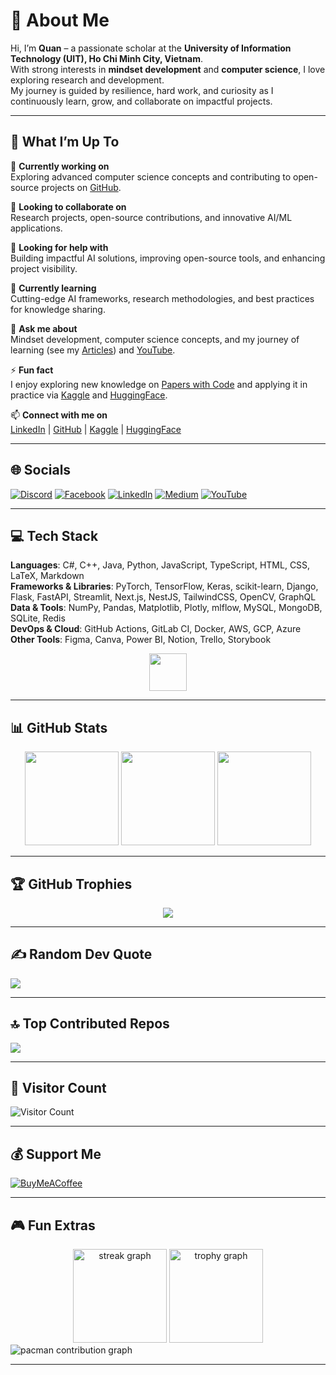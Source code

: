 # 💫 About Me  

Hi, I’m **Quan** – a passionate scholar at the **University of Information Technology (UIT), Ho Chi Minh City, Vietnam**.  
With strong interests in **mindset development** and **computer science**, I love exploring research and development.  
My journey is guided by resilience, hard work, and curiosity as I continuously learn, grow, and collaborate on impactful projects.  

---

## 🚀 What I’m Up To  

🔭 **Currently working on**  
Exploring advanced computer science concepts and contributing to open-source projects on [GitHub](https://github.com/QuanHoangNgoc).  

🤝 **Looking to collaborate on**  
Research projects, open-source contributions, and innovative AI/ML applications.  

🧠 **Looking for help with**  
Building impactful AI solutions, improving open-source tools, and enhancing project visibility.  

🌱 **Currently learning**  
Cutting-edge AI frameworks, research methodologies, and best practices for knowledge sharing.  

💬 **Ask me about**  
Mindset development, computer science concepts, and my journey of learning (see my [Articles](https://sites.google.com/view/quan12i/trang-ch%E1%BB%A7?fbclid=IwAR3FfEwShxH6ZSOuZovAmZRb5TsljtnbunuYTHFITcd_K4odDwrVUyzzvjQ)) and [YouTube](https://www.youtube.com/@QuanHoangNgoc-yu9uo?sub_confirmation=1).  

⚡ **Fun fact**  
I enjoy exploring new knowledge on [Papers with Code](https://paperswithcode.com/sota) and applying it in practice via [Kaggle](https://www.kaggle.com/quanhoangngoc) and [HuggingFace](https://huggingface.co/QuanHoangNgoc).  

📫 **Connect with me on**  
[LinkedIn](https://www.linkedin.com/in/quanhoangngoc) | [GitHub](https://github.com/QuanHoangNgoc) | [Kaggle](https://www.kaggle.com/quanhoangngoc) | [HuggingFace](https://huggingface.co/QuanHoangNgoc)  

---

## 🌐 Socials  

[![Discord](https://img.shields.io/badge/Discord-%237289DA.svg?logo=discord&logoColor=white)](https://discord.gg/quan_21229) 
[![Facebook](https://img.shields.io/badge/Facebook-%231877F2.svg?logo=Facebook&logoColor=white)](https://facebook.com/quanhnqt) 
[![LinkedIn](https://img.shields.io/badge/LinkedIn-%230077B5.svg?logo=linkedin&logoColor=white)](https://linkedin.com/in/quanhoangngoc) 
[![Medium](https://img.shields.io/badge/Medium-12100E?logo=medium&logoColor=white)](https://medium.com/@@22521178) 
[![YouTube](https://img.shields.io/badge/YouTube-%23FF0000.svg?logo=YouTube&logoColor=white)](https://youtube.com/@@QuanHoangNgoc-yu9uo)  

---

## 💻 Tech Stack  

**Languages**: C#, C++, Java, Python, JavaScript, TypeScript, HTML, CSS, LaTeX, Markdown  
**Frameworks & Libraries**: PyTorch, TensorFlow, Keras, scikit-learn, Django, Flask, FastAPI, Streamlit, Next.js, NestJS, TailwindCSS, OpenCV, GraphQL  
**Data & Tools**: NumPy, Pandas, Matplotlib, Plotly, mlflow, MySQL, MongoDB, SQLite, Redis  
**DevOps & Cloud**: GitHub Actions, GitLab CI, Docker, AWS, GCP, Azure  
**Other Tools**: Figma, Canva, Power BI, Notion, Trello, Storybook  

<div align="center">
  <img src="https://skillicons.dev/icons?i=py,java,cpp,ts,go,rust,graphql,nextjs,nestjs,tailwind,aws,docker" height="60" />
</div>  

---

## 📊 GitHub Stats  

<div align="center">  
  <img src="https://github-readme-stats.vercel.app/api?username=QuanHoangNgoc&theme=transparent&hide_border=false&include_all_commits=true&count_private=true" height="150" />  
  <img src="https://nirzak-streak-stats.vercel.app/?user=QuanHoangNgoc&theme=transparent&hide_border=false" height="150" />  
  <img src="https://github-readme-stats.vercel.app/api/top-langs/?username=QuanHoangNgoc&theme=transparent&hide_border=false&layout=compact" height="150" />  
</div>  

---

## 🏆 GitHub Trophies  

<div align="center">  
  <img src="https://github-profile-trophy.vercel.app/?username=QuanHoangNgoc&theme=transparent&no-frame=false&margin-w=4" />  
</div>  


---

## ✍️ Random Dev Quote  

![](https://quotes-github-readme.vercel.app/api?type=horizontal&theme=tokyonight)  

---

## 🔝 Top Contributed Repos  

![](https://github-contributor-stats.vercel.app/api?username=QuanHoangNgoc&limit=5&theme=default&combine_all_yearly_contributions=true)  

---

## 👀 Visitor Count  

![Visitor Count](https://shields-io-visitor-counter.herokuapp.com/badge?page=QuanHoangNgoc.QuanHoangNgoc&label=Visitors&logo=GitHub)  

---

## 💰 Support Me  

[![BuyMeACoffee](https://img.shields.io/badge/Buy%20Me%20a%20Coffee-ffdd00?style=for-the-badge&logo=buy-me-a-coffee&logoColor=black)](https://buymeacoffee.com/)  

---

## 🎮 Fun Extras  

<div align="center">  
  <!-- GitHub Streak (customized for your username) -->  
  <img src="https://streak-stats.demolab.com?user=QuanHoangNgoc&locale=en&mode=daily&theme=dracula&hide_border=false&border_radius=5" height="150" alt="streak graph" />  

  <!-- GitHub Trophies (dracula theme, centered) -->  
  <img src="https://github-profile-trophy.vercel.app/?username=QuanHoangNgoc&theme=dracula&column=-1&row=1&margin-w=8&margin-h=8&no-bg=false&no-frame=false" height="150" alt="trophy graph" />  
</div>  

<!-- Pacman Contribution Graph customized for your username -->  
<picture>  
  <source media="(prefers-color-scheme: dark)" srcset="https://raw.githubusercontent.com/QuanHoangNgoc/QuanHoangNgoc/output/pacman-contribution-graph-dark.svg">  
  <source media="(prefers-color-scheme: light)" srcset="https://raw.githubusercontent.com/QuanHoangNgoc/QuanHoangNgoc/output/pacman-contribution-graph.svg">  
  <img alt="pacman contribution graph" src="https://raw.githubusercontent.com/QuanHoangNgoc/QuanHoangNgoc/output/pacman-contribution-graph.svg">  
</picture>  


---
